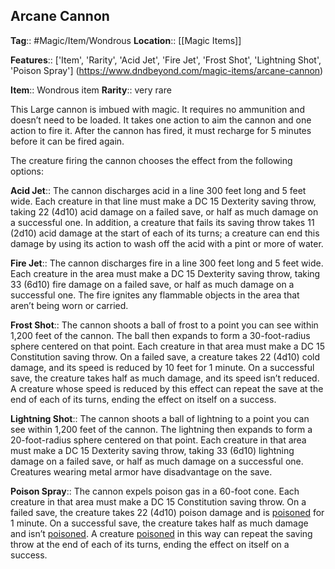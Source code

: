 ## Arcane Cannon
**Tag**:: #Magic/Item/Wondrous
**Location**:: [[Magic Items]]

**Features**:: ['Item', 'Rarity', 'Acid Jet', 'Fire Jet', 'Frost Shot', 'Lightning Shot', 'Poison Spray']
(https://www.dndbeyond.com/magic-items/arcane-cannon)

**Item**:: Wondrous item
**Rarity**:: very rare

This Large cannon is imbued with magic. It requires no ammunition and doesn’t need to be loaded. It takes one action to aim the cannon and one action to fire it. After the cannon has fired, it must recharge for 5 minutes before it can be fired again.

The creature firing the cannon chooses the effect from the following options:

**Acid Jet**:: The cannon discharges acid in a line 300 feet long and 5 feet wide. Each creature in that line must make a DC 15 Dexterity saving throw, taking 22 (4d10) acid damage on a failed save, or half as much damage on a successful one. In addition, a creature that fails its saving throw takes 11 (2d10) acid damage at the start of each of its turns; a creature can end this damage by using its action to wash off the acid with a pint or more of water.

**Fire Jet**:: The cannon discharges fire in a line 300 feet long and 5 feet wide. Each creature in the area must make a DC 15 Dexterity saving throw, taking 33 (6d10) fire damage on a failed save, or half as much damage on a successful one. The fire ignites any flammable objects in the area that aren’t being worn or carried.

**Frost Shot**:: The cannon shoots a ball of frost to a point you can see within 1,200 feet of the cannon. The ball then expands to form a 30-foot-radius sphere centered on that point. Each creature in that area must make a DC 15 Constitution saving throw. On a failed save, a creature takes 22 (4d10) cold damage, and its speed is reduced by 10 feet for 1 minute. On a successful save, the creature takes half as much damage, and its speed isn’t reduced. A creature whose speed is reduced by this effect can repeat the save at the end of each of its turns, ending the effect on itself on a success.

**Lightning Shot**:: The cannon shoots a ball of lightning to a point you can see within 1,200 feet of the cannon. The lightning then expands to form a 20-foot-radius sphere centered on that point. Each creature in that area must make a DC 15 Dexterity saving throw, taking 33 (6d10) lightning damage on a failed save, or half as much damage on a successful one. Creatures wearing metal armor have disadvantage on the save.

**Poison Spray**:: The cannon expels poison gas in a 60-foot cone. Each creature in that area must make a DC 15 Constitution saving throw. On a failed save, the creature takes 22 (4d10) poison damage and is [poisoned](https://www.dndbeyond.com/compendium/rules/basic-rules/appendix-a-conditions#Poisoned) for 1 minute. On a successful save, the creature takes half as much damage and isn’t [poisoned](https://www.dndbeyond.com/compendium/rules/basic-rules/appendix-a-conditions#Poisoned). A creature [poisoned](https://www.dndbeyond.com/compendium/rules/basic-rules/appendix-a-conditions#Poisoned) in this way can repeat the saving throw at the end of each of its turns, ending the effect on itself on a success.
